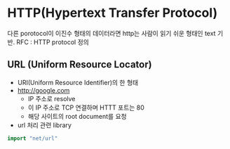 # HTTP(Hypertext Transfer Protocol)
다른 porotocol이 이진수 형태의 데이터라면 http는 사람이 읽기 쉬운 형태인 text 기반.
RFC : HTTP protocol 정의

## URL (Uniform Resource Locator)
 * URI(Uniform Resource Identifier)의 한 형태
 * http://google.com
   * IP 주소로 resolve
   * 이 IP 주소로 TCP 연결하며 HTTT 포트는 80
   * 해당 사이트의 root document를 요청
 * url 처리 관련 library 
```go
import "net/url"

```